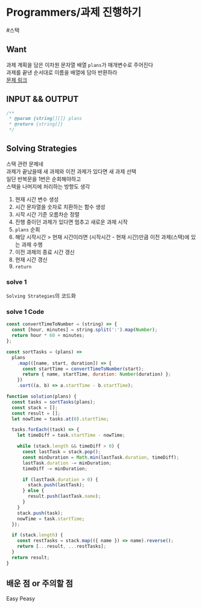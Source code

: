 # Programmers/과제 진행하기

#스택

## Want

과제 계획을 담은 이차원 문자열 배열 `plans`가 매개변수로 주어진다  
과제를 끝낸 순서대로 이름을 배열에 담아 반환하라  
[문제 링크](https://school.programmers.co.kr/learn/courses/30/lessons/176962)

## INPUT && OUTPUT

```js
/**
 * @param {string[][]} plans
 * @return {string[]}
 */
```

## Solving Strategies

스택 관련 문제네  
과제가 끝났을때 새 과제와 이전 과제가 있다면 새 과제 선택  
일단 반복문을 1번은 순회해야하고  
스택을 나머지에 처리하는 방향도 생각

1. 현재 시간 변수 생성
2. 시간 문자열을 숫자로 치환하는 함수 생성
3. 시작 시간 기준 오름차순 정렬
4. 진행 중이던 과제가 있다면 멈추고 새로운 과제 시작
5. `plans` 순회
6. 해당 시작시간 > 현재 시간이라면 (시작시간 - 현재 시간)만큼 이전 과제(스택)에 있는 과제 수행
7. 이전 과제의 종료 시간 갱신
8. 현재 시간 갱신
9. `return`

### solve 1

`Solving Strategies`의 코드화

### solve 1 Code

```js
const convertTimeToNumber = (string) => {
  const [hour, minutes] = string.split(':').map(Number);
  return hour * 60 + minutes;
};

const sortTasks = (plans) =>
  plans
    .map(([name, start, duration]) => {
      const startTime = convertTimeToNumber(start);
      return { name, startTime, duration: Number(duration) };
    })
    .sort((a, b) => a.startTime - b.startTime);

function solution(plans) {
  const tasks = sortTasks(plans);
  const stack = [];
  const result = [];
  let nowTime = tasks.at(0).startTime;

  tasks.forEach((task) => {
    let timeDiff = task.startTime - nowTime;

    while (stack.length && timeDiff > 0) {
      const lastTask = stack.pop();
      const minDuration = Math.min(lastTask.duration, timeDiff);
      lastTask.duration -= minDuration;
      timeDiff -= minDuration;

      if (lastTask.duration > 0) {
        stack.push(lastTask);
      } else {
        result.push(lastTask.name);
      }
    }
    stack.push(task);
    nowTime = task.startTime;
  });

  if (stack.length) {
    const restTasks = stack.map(({ name }) => name).reverse();
    return [...result, ...restTasks];
  }
  return result;
}
```

## 배운 점 or 주의할 점

Easy Peasy
